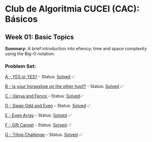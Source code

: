 # Club de Algoritmia CUCEI (CAC): Básicos

## Week 01: Basic Topics
**Summary:** A brief introduction into efiency; time and space complexity using the Big-O notation.

### Problem Set:
[A - YES or YES?](https://codeforces.com/problemset/problem/1703/A) - Status: [Solved](/Codeforces/cf1703A_yes_or_yes.cpp) :white_check_mark:

[B - Is your horseshoe on the other hoof?](https://codeforces.com/problemset/problem/228/A) - Status: [Solved](/Codeforces/cf0228A_is_your_horseshoe_on_the_other_roof.cpp) :white_check_mark:

[C - Vanya and Fence ](https://codeforces.com/problemset/problem/677/A) - Status: [Solved](/Codeforces/cf0677A_vanya_and_fence.cpp):white_check_mark:

[D - Swap Odd and Even](https://atcoder.jp/contests/abc293/tasks/abc293_a?lang=en) - Status: [Solved](/AtCoder/abc293A_swapp_odd_and_even.cpp) :white_check_mark:

[E - Even Array](https://codeforces.com/problemset/problem/1367/B) - Status: [Solved](/Codeforces/cf1367B_even_array.cpp) :white_check_mark:

[F - Gift Carpet](https://codeforces.com/problemset/problem/1862/A) - Status: [Solved](/Codeforces/cf1862A_gift_carpet.cpp) :white_check_mark:

[G - Tiling Challenge](https://codeforces.com/problemset/problem/1150/B) - Status: [Solved](/Codeforces/cf1150B_tiling_challenge.cpp) :white_check_mark:
